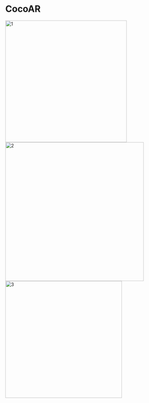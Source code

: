 # CocoAR
<img width="379" alt="1" src="https://user-images.githubusercontent.com/71951467/225069375-feb20ea2-7fe5-464b-b4fe-7fbe7363f5a3.png">
<img width="432" alt="2" src="https://user-images.githubusercontent.com/71951467/225069387-831e5be0-f9d5-49f4-8811-030477f5295e.png">
<img width="364" alt="3" src="https://user-images.githubusercontent.com/71951467/225069392-2e7b362f-5272-4f98-bad3-df829ccbc7a1.png">
